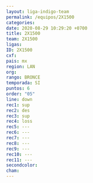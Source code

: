 ```yaml
---
layout: liga-indigo-team
permalink: /equipos/2X1500
categories: 
date: 2020-08-29 10:29:20 +0700
title: 2X1500
team: 2X1500
ligas: 
ID: 2X1500
cxf: 
pais: mx
region: LAN
org: 
rango: BRONCE
temporada: SI
puntos: 6
order: "05"
line: down
rec1: sup
rec2: des
rec3: sup
rec4: loss
rec5: ---
rec6: ---
rec7: ---
rec8: ---
rec9: ---
rec10: ---
rec11: ---
secondcolor: 
cham:
---
```



